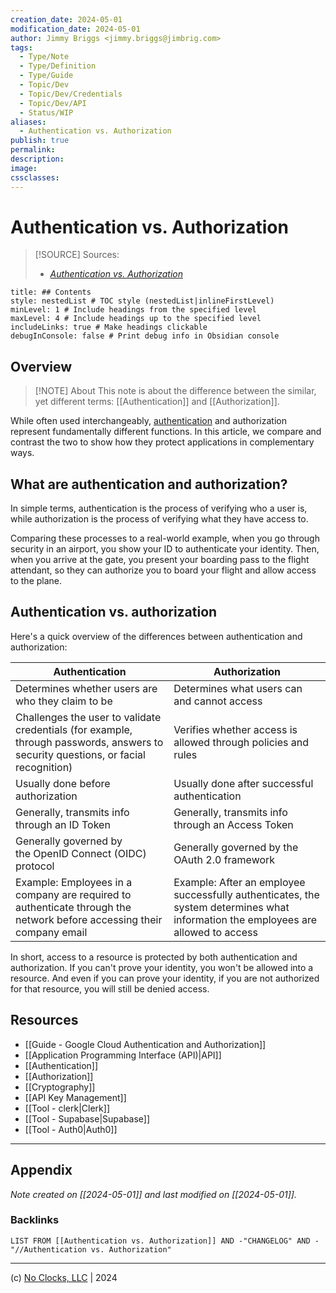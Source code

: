 ```yaml
---
creation_date: 2024-05-01
modification_date: 2024-05-01
author: Jimmy Briggs <jimmy.briggs@jimbrig.com>
tags:
  - Type/Note
  - Type/Definition
  - Type/Guide
  - Topic/Dev
  - Topic/Dev/Credentials
  - Topic/Dev/API
  - Status/WIP
aliases:
  - Authentication vs. Authorization
publish: true
permalink:
description:
image:
cssclasses:
---
```



# Authentication vs. Authorization

> [!SOURCE] Sources:
> - *[Authentication vs. Authorization](https://auth0.com/docs/get-started/identity-fundamentals/authentication-and-authorization#:~:text=What%20are%20authentication%20and%20authorization,what%20they%20have%20access%20to.)*

```table-of-contents
title: ## Contents 
style: nestedList # TOC style (nestedList|inlineFirstLevel)
minLevel: 1 # Include headings from the specified level
maxLevel: 4 # Include headings up to the specified level
includeLinks: true # Make headings clickable
debugInConsole: false # Print debug info in Obsidian console
```

## Overview

> [!NOTE] About
> This note is about the difference between the similar, yet different terms: [[Authentication]] and [[Authorization]].

While often used interchangeably, [authentication](https://auth0.com/docs/authenticate) and authorization represent fundamentally different functions. In this article, we compare and contrast the two to show how they protect applications in complementary ways.

## What are authentication and authorization?

In simple terms, authentication is the process of verifying who a user is, while authorization is the process of verifying what they have access to.

Comparing these processes to a real-world example, when you go through security in an airport, you show your ID to authenticate your identity. Then, when you arrive at the gate, you present your boarding pass to the flight attendant, so they can authorize you to board your flight and allow access to the plane.

## Authentication vs. authorization

Here's a quick overview of the differences between authentication and authorization:

|**Authentication**|**Authorization**|
|---|---|
|Determines whether users are who they claim to be | Determines what users can and cannot access|
|Challenges the user to validate credentials (for example, through passwords, answers to security questions, or facial recognition) | Verifies whether access is allowed through policies and rules|
|Usually done before authorization | Usually done after successful authentication|
|Generally, transmits info through an ID Token | Generally, transmits info through an Access Token|
|Generally governed by the OpenID Connect (OIDC) protocol | Generally governed by the OAuth 2.0 framework|
|Example: Employees in a company are required to authenticate through the network before accessing their company email | Example: After an employee successfully authenticates, the system determines what information the employees are allowed to access|

In short, access to a resource is protected by both authentication and authorization. If you can't prove your identity, you won't be allowed into a resource. And even if you can prove your identity, if you are not authorized for that resource, you will still be denied access.

## Resources

- [[Guide - Google Cloud Authentication and Authorization]]
- [[Application Programming Interface (API)|API]]
- [[Authentication]]
- [[Authorization]]
- [[Cryptography]]
- [[API Key Management]]
- [[Tool - clerk|Clerk]]
- [[Tool - Supabase|Supabase]]
- [[Tool - Auth0|Auth0]]


***

## Appendix

*Note created on [[2024-05-01]] and last modified on [[2024-05-01]].*

### Backlinks

```dataview
LIST FROM [[Authentication vs. Authorization]] AND -"CHANGELOG" AND -"//Authentication vs. Authorization"
```

***

(c) [No Clocks, LLC](https://github.com/noclocks) | 2024